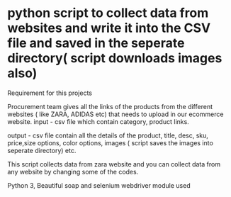 # python script to collect data from websites and write it into the CSV file and saved in the seperate directory( script downloads images also)

Requirement for this projects

Procurement team gives all the links of the products from the different websites ( like ZARA, ADIDAS etc) that needs to upload in our ecommerce website. 
input - csv file which contain category, product links.

output - csv file contain all the details of the product, title, desc, sku, price,size options, color options, images (  script saves the images into seperate directory) etc.

This script collects data from zara website and you can collect data from any website by changing some of the codes.

Python 3, Beautiful soap and selenium webdriver module used



